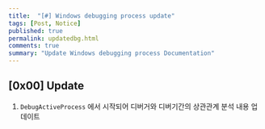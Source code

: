 ```yaml
---
title:  "[#] Windows debugging process update"
tags: [Post, Notice]
published: true
permalink: updatedbg.html
comments: true
summary: "Update Windows debugging process Documentation"
---
```


## [0x00] Update

1. `DebugActiveProcess` 에서 시작되어 디버거와 디버기간의 상관관계 분석 내용 업데이트

